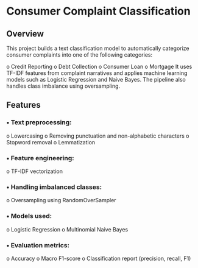 # Consumer Complaint Classification
## Overview
This project builds a text classification model to automatically categorize consumer complaints into one of the following categories:

o Credit Reporting
o	Debt Collection
o	Consumer Loan
o	Mortgage
It uses TF-IDF features from complaint narratives and applies machine learning models such as Logistic Regression and Naive Bayes. The pipeline also handles class imbalance using oversampling.

## Features
### •	Text preprocessing:
o	Lowercasing
o	Removing punctuation and non-alphabetic characters
o	Stopword removal
o	Lemmatization
### •	Feature engineering:
o	TF-IDF vectorization
### •	Handling imbalanced classes:
o	Oversampling using RandomOverSampler
### •	Models used:
o	Logistic Regression 
o	Multinomial Naive Bayes
### •	Evaluation metrics:
o	Accuracy
o	Macro F1-score
o	Classification report (precision, recall, F1)

